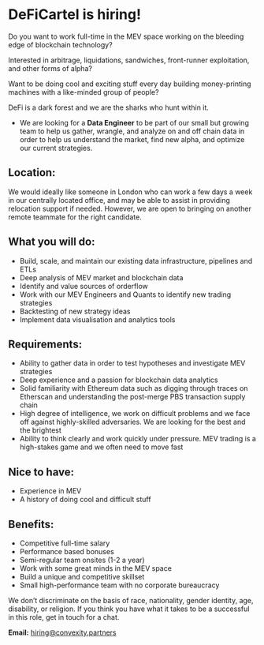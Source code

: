 # DeFiCartel is hiring!

Do you want to work full-time in the MEV space working on the bleeding edge of blockchain technology?

Interested in arbitrage, liquidations, sandwiches, front-runner exploitation, and other forms of alpha?

Want to be doing cool and exciting stuff every day building money-printing machines with a like-minded group of people?

DeFi is a dark forest and we are the sharks who hunt within it. 

* We are looking for a **Data Engineer** to be part of our small but growing team to help us gather, wrangle, and analyze on and off chain data in order to help us understand the market, find new alpha, and optimize our current strategies.

## Location:
We would ideally like someone in London who can work a few days a week in our centrally located office, and may be able to assist in providing relocation support if needed. However, we are open to bringing on another remote teammate for the right candidate.

## What you will do:
* Build, scale, and maintain our existing data infrastructure, pipelines and ETLs
* Deep analysis of MEV market and blockchain data
* Identify and value sources of orderflow
* Work with our MEV Engineers and Quants to identify new trading strategies
* Backtesting of new strategy ideas
* Implement data visualisation and analytics tools

## Requirements:
* Ability to gather data in order to test hypotheses and investigate MEV strategies
* Deep experience and a passion for blockchain data analytics
* Solid familiarity with Ethereum data such as digging through traces on Etherscan and understanding the post-merge PBS transaction supply chain
* High degree of intelligence, we work on difficult problems and we face off against highly-skilled adversaries. We are looking for the best and the brightest
* Ability to think clearly and work quickly under pressure. MEV trading is a high-stakes game and we often need to move fast 

## Nice to have:
* Experience in MEV
* A history of doing cool and difficult stuff

## Benefits:
* Competitive full-time salary 
* Performance based bonuses
* Semi-regular team onsites (1-2 a year)
* Work with some great minds in the MEV space
* Build a unique and competitive skillset
* Small high-performance team with no corporate bureaucracy

We don’t discriminate on the basis of race, nationality, gender identity, age, disability, or religion. If you think you have what it takes to be a successful in this role, get in touch for a chat.

**Email:** hiring@convexity.partners

